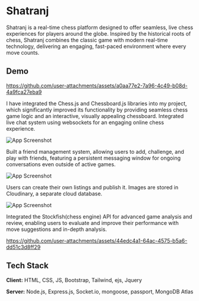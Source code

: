 # Shatranj

Shatranj is a real-time chess platform designed to offer seamless, live chess experiences for players around the globe. Inspired by the historical roots of chess, Shatranj combines the classic game with modern real-time technology, delivering an engaging, fast-paced environment where every move counts.

## Demo

https://github.com/user-attachments/assets/a0aa77e2-7a96-4c49-b08d-4a9fca27eba9

I have integrated the Chess.js and Chessboard.js libraries into my project, which significantly improved its functionality by providing seamless chess game logic and an interactive, visually appealing chessboard. Integrated live chat system using websockets for an engaging online chess experience.

![App Screenshot](https://res.cloudinary.com/de69w6b8t/image/upload/v1726076527/Screenshot_2024-09-09_103929_mv3lxr.png)

 Built a friend management system, allowing users to add, challenge, and play with friends, featuring a
persistent messaging window for ongoing conversations even outside of active games.

![App Screenshot](https://res.cloudinary.com/de69w6b8t/image/upload/v1726076548/Screenshot_2024-09-09_112926_vdeq9d.png)

Users can create their own listings and publish it. Images are stored in Cloudinary, a separate cloud database.

![App Screenshot](https://res.cloudinary.com/de69w6b8t/image/upload/v1726076527/Screenshot_2024-09-09_103028_fhcwhl.png)

Integrated the Stockfish(chess engine) API for advanced game analysis and review, enabling users to
evaluate and improve their performance with move suggestions and in-depth analysis.

https://github.com/user-attachments/assets/44edc4a1-64ac-4575-b5a6-dd51c3d8ff29

## Tech Stack

**Client:** HTML, CSS, JS, Bootstrap, Tailwind, ejs, Jquery

**Server:** Node.js, Express.js, Socket.io, mongoose, passport, MongoDB Atlas

